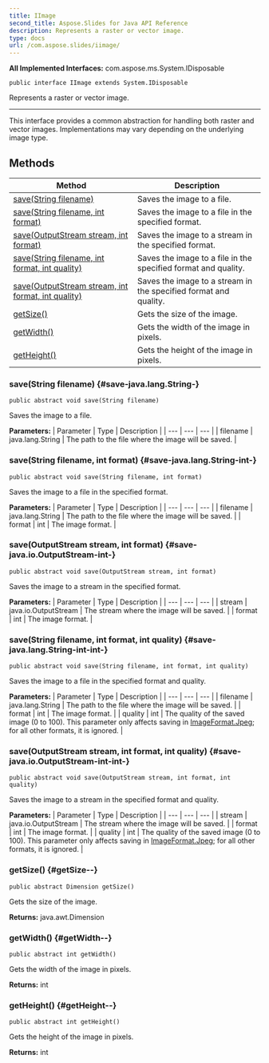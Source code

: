 ```yaml
---
title: IImage
second_title: Aspose.Slides for Java API Reference
description: Represents a raster or vector image.
type: docs
url: /com.aspose.slides/iimage/
---
```

**All Implemented Interfaces:**
com.aspose.ms.System.IDisposable
```
public interface IImage extends System.IDisposable
```

Represents a raster or vector image.

--------------------

This interface provides a common abstraction for handling both raster and vector images. Implementations may vary depending on the underlying image type.
## Methods

| Method | Description |
| --- | --- |
| [save(String filename)](#save-java.lang.String-) | Saves the image to a file. |
| [save(String filename, int format)](#save-java.lang.String-int-) | Saves the image to a file in the specified format. |
| [save(OutputStream stream, int format)](#save-java.io.OutputStream-int-) | Saves the image to a stream in the specified format. |
| [save(String filename, int format, int quality)](#save-java.lang.String-int-int-) | Saves the image to a file in the specified format and quality. |
| [save(OutputStream stream, int format, int quality)](#save-java.io.OutputStream-int-int-) | Saves the image to a stream in the specified format and quality. |
| [getSize()](#getSize--) | Gets the size of the image. |
| [getWidth()](#getWidth--) | Gets the width of the image in pixels. |
| [getHeight()](#getHeight--) | Gets the height of the image in pixels. |
### save(String filename) {#save-java.lang.String-}
```
public abstract void save(String filename)
```


Saves the image to a file.

**Parameters:**
| Parameter | Type | Description |
| --- | --- | --- |
| filename | java.lang.String | The path to the file where the image will be saved. |

### save(String filename, int format) {#save-java.lang.String-int-}
```
public abstract void save(String filename, int format)
```


Saves the image to a file in the specified format.

**Parameters:**
| Parameter | Type | Description |
| --- | --- | --- |
| filename | java.lang.String | The path to the file where the image will be saved. |
| format | int | The image format. |

### save(OutputStream stream, int format) {#save-java.io.OutputStream-int-}
```
public abstract void save(OutputStream stream, int format)
```


Saves the image to a stream in the specified format.

**Parameters:**
| Parameter | Type | Description |
| --- | --- | --- |
| stream | java.io.OutputStream | The stream where the image will be saved. |
| format | int | The image format. |

### save(String filename, int format, int quality) {#save-java.lang.String-int-int-}
```
public abstract void save(String filename, int format, int quality)
```


Saves the image to a file in the specified format and quality.

**Parameters:**
| Parameter | Type | Description |
| --- | --- | --- |
| filename | java.lang.String | The path to the file where the image will be saved. |
| format | int | The image format. |
| quality | int | The quality of the saved image (0 to 100). This parameter only affects saving in [ImageFormat.Jpeg](../../com.aspose.slides/imageformat\#Jpeg); for all other formats, it is ignored. |

### save(OutputStream stream, int format, int quality) {#save-java.io.OutputStream-int-int-}
```
public abstract void save(OutputStream stream, int format, int quality)
```


Saves the image to a stream in the specified format and quality.

**Parameters:**
| Parameter | Type | Description |
| --- | --- | --- |
| stream | java.io.OutputStream | The stream where the image will be saved. |
| format | int | The image format. |
| quality | int | The quality of the saved image (0 to 100). This parameter only affects saving in [ImageFormat.Jpeg](../../com.aspose.slides/imageformat\#Jpeg); for all other formats, it is ignored. |

### getSize() {#getSize--}
```
public abstract Dimension getSize()
```


Gets the size of the image.

**Returns:**
java.awt.Dimension
### getWidth() {#getWidth--}
```
public abstract int getWidth()
```


Gets the width of the image in pixels.

**Returns:**
int
### getHeight() {#getHeight--}
```
public abstract int getHeight()
```


Gets the height of the image in pixels.

**Returns:**
int
